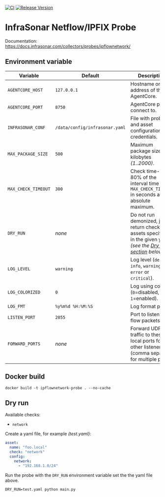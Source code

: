 [![CI](https://github.com/infrasonar/ipflownetwork-probe/workflows/CI/badge.svg)](https://github.com/infrasonar/ipflownetwork-probe/actions)
[![Release Version](https://img.shields.io/github/release/infrasonar/ipflownetwork-probe)](https://github.com/infrasonar/ipflownetwork-probe/releases)

# InfraSonar Netflow/IPFIX Probe

Documentation: https://docs.infrasonar.com/collectors/probes/ipflownetwork/

## Environment variable

Variable            | Default                        | Description
------------------- | ------------------------------ | ------------
`AGENTCORE_HOST`    | `127.0.0.1`                    | Hostname or Ip address of the AgentCore.
`AGENTCORE_PORT`    | `8750`                         | AgentCore port to connect to.
`INFRASONAR_CONF`   | `/data/config/infrasonar.yaml` | File with probe and asset configuration like credentials.
`MAX_PACKAGE_SIZE`  | `500`                          | Maximum package size in kilobytes _(1..2000)_.
`MAX_CHECK_TIMEOUT` | `300`                          | Check time-out is 80% of the interval time with `MAX_CHECK_TIMEOUT` in seconds as absolute maximum.
`DRY_RUN`           | _none_                         | Do not run demonized, just return checks and assets specified in the given yaml _(see the [Dry run section](#dry-run) below)_.
`LOG_LEVEL`         | `warning`                      | Log level (`debug`, `info`, `warning`, `error` or `critical`).
`LOG_COLORIZED`     | `0`                            | Log using colors (`0`=disabled, `1`=enabled).
`LOG_FMT`           | `%y%m%d %H:%M:%S`              | Log format prefix.
`LISTEN_PORT`       | `2055`                         | Port to listen to for flow packets
`FORWARD_PORTS`      | _none_                        | Forward UDP traffic to these local ports for other listeners (comma separate for multiple ports).

## Docker build

```
docker build -t ipflownetwork-probe . --no-cache
```

## Dry run

Available checks:
- `network`

Create a yaml file, for example _(test.yaml)_:

```yaml
asset:
  name: "foo.local"
  check: "network"
  config:
    network:
      - "192.168.1.0/24"
```

Run the probe with the `DRY_RUN` environment variable set the the yaml file above.

```
DRY_RUN=test.yaml python main.py
```

